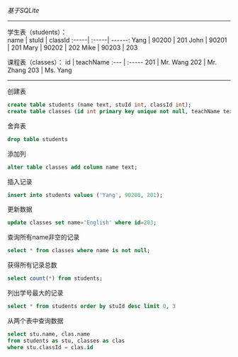 *基于SQLite*

---
学生表（students）：  
name  | stuId | classId
:-----| :-----| ------:
Yang  | 90200 | 201
John  | 90201 | 201
Mary  | 90202 | 202
Mike  | 90203 | 203

课程表（classes）：
id   | teachName
:--- | :-----
201  | Mr. Wang
202  | Mr. Zhang
203  | Ms. Yang


---
创建表  
```sql
create table students (name text, stuId int, classId int);
create table classes (id int primary key unique not null, teachName text);
```

舍弃表  
```sql
drop table students
```

添加列
```sql
alter table classes add column name text;
```

插入记录 
```sql
insert into students values ('Yang', 90200, 201);
```

更新数据
```sql
update classes set name='English' where id=203;
```

查询所有name非空的记录
```sql
select * from classes where name is not null;
```

获得所有记录总数  
```sql
select count(*) from students;
```

列出学号最大的记录
```sql
select * from students order by stuId desc limit 0, 3
```

从两个表中查询数据
```sql
select stu.name, clas.name
from students as stu, classes as clas
where stu.classId = clas.id
```
